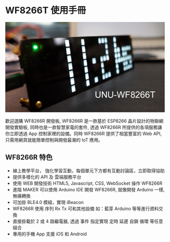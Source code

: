 WF8266T 使用手冊 
=======

![](imgs/DSC00725.JPG)

歡迎選購 WF8266R 開發板, WF8266R 是一款基於 ESP8266 晶片設計的物聯網開發實驗板, 同時也是一款智慧家電的套件, 透過 WF8266R 所提供的各項服務讓你立即透過 App 控制家裡的設備。同時 WF8266R 提供了相當豐富的 Web API, 只需用網頁就能簡單控制與開發最潮的 IoT 應用。



## WF8266R 特色


* 線上教學平台， 強化學習互動，每個單元下方都有互動討論區，立即取得協助
* 提供多樣化的 API 及 雲端服務平台
* 使用 WEB 開發技術 HTML5, Javascript, CSS, WebSocket 操作 WF8266R
* 進階 MAKER 可以使用 Arduino IDE 開發 WF8266R, 就像開發 Arduino 一樣, 無痛轉換
* 可加掛 BLE4.0 模組，實現 iBeacon
* WF8266R 使用 序列 Rx Tx 可和其他設備 如：藍芽 Arduino 等等進行資料交換
* 直接掛載於 2 或 4 路繼電器, 透過 事件 指定實現 定時 延遲 自鎖 循環 等任意組合
* 專用的手機 App 支援 iOS 和 Android
